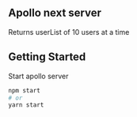 ## Apollo next server
Returns userList of 10 users at a time

## Getting Started
Start apollo server
```bash
npm start
# or
yarn start
```

